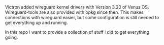 Victron added wireguard kernel drivers with Version 3.20 of Venus OS.
Wireguard-tools are also provided with opkg since then.
This makes connections with wireguard easier, but some configuration
is still needed to get everything up and running.

In this repo I want to provide a collection of stuff I did to get
everything going.

